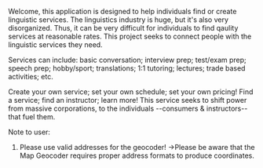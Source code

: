 Welcome, this application is designed to help individuals find or create linguistic services. The linguistics industry is huge, but it's also very disorganized. Thus, it can be very difficult for individuals to find qaulity services at reasonable rates. This project seeks to connect people with the linguistic services they need.

Services can include: basic conversation; interview prep; test/exam prep; speech prep; hobby/sport; translations; 1:1 tutoring; lectures; trade based activities; etc.


Create your own service; set your own schedule; set your own pricing!
Find a service; find an instructor; learn more!
This service seeks to shift power from massive corporations, to the individuals --consumers & instructors-- that fuel them.



Note to user:
1) Please use valid addresses for the geocoder!
->Please be aware that the Map Geocoder requires proper address formats to produce coordinates.
